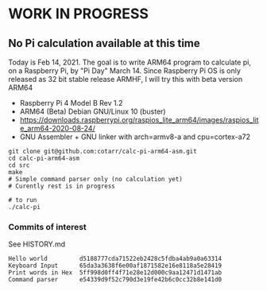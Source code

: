 # WORK IN PROGRESS

## No Pi calculation available at this time

Today is Feb 14, 2021. The goal is to write ARM64 program
to calculate pi, on a Raspberry Pi, by "Pi Day" March 14.
Since Raspberry Pi OS is only released as 32 bit stable release ARMHF,
I will try this with beta version ARM64

- Raspberry Pi 4 Model B Rev 1.2
- ARM64 (Beta) Debian GNU/Linux 10 (buster)
- https://downloads.raspberrypi.org/raspios_lite_arm64/images/raspios_lite_arm64-2020-08-24/
- GNU Assembler + GNU linker with arch=armv8-a and cpu=cortex-a72


```
git clone git@github.com:cotarr/calc-pi-arm64-asm.git
cd calc-pi-arm64-asm
cd src
make
# Simple command parser only (no calculation yet)
# Curently rest is in progress

# to run
./calc-pi
```

### Commits of interest

See HISTORY.md

```
Hello world         d5188777cda71522eb2428c5fdba4ab9a0a63314
Keyboard Input      65da3a3638f6e00af1871582e16e8118a5e28419
Print words in Hex  5ff998d0ff4f71e28e12d000c9aa12471d1471ab
Command parser      e54339d9f52c790d3e19fe42b6c0cc32b8e141d0
```
